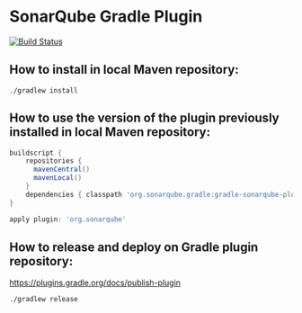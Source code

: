 # SonarQube Gradle Plugin
[![Build Status](https://travis-ci.org/SonarSource/sonar-gradle.svg?branch=master)](https://travis-ci.org/SonarSource/sonar-gradle)

## How to install in local Maven repository:
`./gradlew install`

## How to use the version of the plugin previously installed in local Maven repository:

```groovy
buildscript {
    repositories { 
      mavenCentral()
      mavenLocal()
    }
    dependencies { classpath 'org.sonarqube.gradle:gradle-sonarqube-plugin:<THE VERSION>' }
}

apply plugin: 'org.sonarqube'
```

## How to release and deploy on Gradle plugin repository:
https://plugins.gradle.org/docs/publish-plugin

`./gradlew release`

